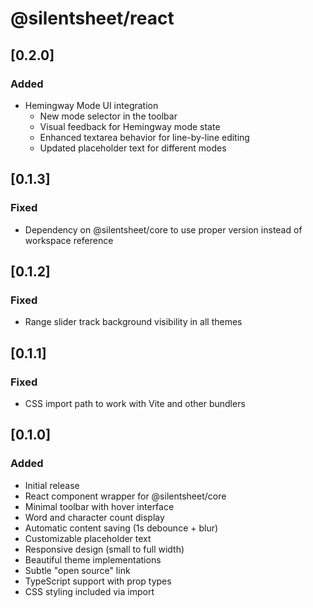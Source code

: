 # @silentsheet/react

## [0.2.0]

### Added
- Hemingway Mode UI integration
  - New mode selector in the toolbar
  - Visual feedback for Hemingway mode state
  - Enhanced textarea behavior for line-by-line editing
  - Updated placeholder text for different modes

## [0.1.3]

### Fixed
- Dependency on @silentsheet/core to use proper version instead of workspace reference

## [0.1.2]

### Fixed
- Range slider track background visibility in all themes

## [0.1.1]

### Fixed
- CSS import path to work with Vite and other bundlers

## [0.1.0]

### Added
- Initial release
- React component wrapper for @silentsheet/core
- Minimal toolbar with hover interface
- Word and character count display
- Automatic content saving (1s debounce + blur)
- Customizable placeholder text
- Responsive design (small to full width)
- Beautiful theme implementations
- Subtle "open source" link
- TypeScript support with prop types
- CSS styling included via import 